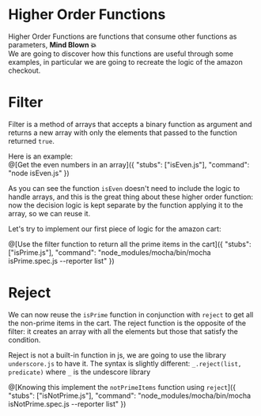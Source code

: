 # Higher Order Functions
Higher Order Functions are functions that consume other functions as parameters, **Mind Blown 💥**  
We are going to discover how this functions are useful through some examples, in particular we are going to recreate the logic of the amazon checkout.  

# Filter
Filter is a method of arrays that accepts a binary function as argument and returns a new array with only the elements that passed to the function returned `true`.  

Here is an example:  
@[Get the even numbers in an array]({ "stubs": ["isEven.js"], "command": "node isEven.js" })

As you can see the function `isEven` doesn't need to include the logic to handle arrays, and this is the great thing about these higher order function: now the decision logic is kept separate by the function applying it to the array, so we can reuse it.  

Let's try to implement our first piece of logic for the amazon cart:  

@[Use the filter function to return all the prime items in the cart]({ "stubs": ["isPrime.js"], "command": "node_modules/mocha/bin/mocha isPrime.spec.js --reporter list" })

# Reject
We can now reuse the `isPrime` function in conjunction with `reject` to get all the non-prime items in the cart. The reject function is the opposite of the filter: it creates an array with all the elements but those that satisfy the condition.  

Reject is not a built-in function in js, we are going to use the library `underscore.js` to have it. The syntax is slightly different: `_.reject(list, predicate)` where `_` is the undescore library

@[Knowing this implement the `notPrimeItems` function using `reject`]({ "stubs": ["isNotPrime.js"], "command": "node_modules/mocha/bin/mocha isNotPrime.spec.js --reporter list" })
